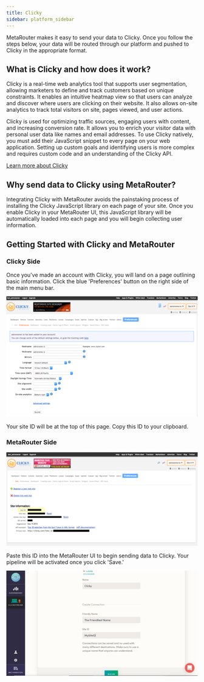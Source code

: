```yaml
---
title: Clicky
sidebar: platform_sidebar
---
```


MetaRouter makes it easy to send your data to Clicky. Once you follow the steps below, your data will be routed through our platform and pushed to Clicky in the appropriate format. 

## What is Clicky and how does it work?

Clicky is a real-time web analytics tool that supports user segmentation, allowing marketers to define and track customers based on unique constraints. It enables an intuitive heatmap view so that users can analyze and discover where users are clicking on their website. It also allows on-site analytics to track total visitors on site, pages viewed, and user actions. 

Clicky is used for optimizing traffic sources, engaging users with content, and increasing conversion rate. It allows you to enrich your visitor data with personal user data like names and email addresses. To use Clicky natively, you must add their JavaScript snippet to every page on your web application. Setting up custom goals and identifying users is more complex and requires custom code and an understanding of the Clicky API.

[Learn more about Clicky](https://clicky.com/)

## Why send data to Clicky using MetaRouter?

Integrating Clicky with MetaRouter avoids the painstaking process of installing the Clicky JavaScript library on each page of your site. Once you enable Clicky in your MetaRouter UI, this JavaScript library will be automatically loaded into each page and you will begin collecting user information. 

## Getting Started with Clicky and MetaRouter

### Clicky Side 

Once you've made an account with Clicky, you will land on a page outlining basic information. Click the blue 'Preferences' button on the right side of the main menu bar.

![clicky3](../../../images/clicky3.png)

Your site ID will be at the top of this page. Copy this ID to your clipboard.

### MetaRouter Side

![clicky4](../../../images/clicky4.png)

Paste this ID into the MetaRouter UI to begin sending data to Clicky. Your pipeline will be activated once you click 'Save.'

![clicky5](../../../images/clicky5v2.png)

